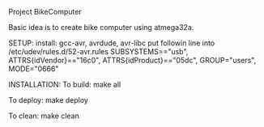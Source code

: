 Project BikeComputer

Basic idea is to create bike computer using atmega32a.

SETUP:
install: gcc-avr, avrdude, avr-libc
put followin line into /etc/udev/rules.d/52-avr.rules
SUBSYSTEMS=="usb", ATTRS{idVendor}=="16c0", ATTRS{idProduct}=="05dc", GROUP="users", MODE="0666"

INSTALLATION:
To build:
make all

To deploy:
make deploy

To clean:
make clean
